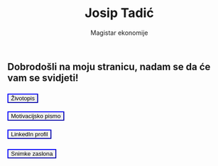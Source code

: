 <html lang="hr">
<head>
    <meta charset="UTF-8">  
    <meta name="viewport" content="width=device-width, initial-scale=1.0">
   
</head>
<body>
    <header>
    <h1>  Josip Tadić</h1>
    <p>Magistar ekonomije</p>
 </header>
<h2>Dobrodošli na moju stranicu, nadam se da će vam se svidjeti!</h2>
<main>
    <h3>
<a href="Josip_Tadić_Životopis.pdf" target="_blank">
  <button style="border-color: blue; cursor: pointer;">  
    Životopis</button>
 </a>
</h3>
<h4>
 <a href="Josip_Tadić_Motivacijsko_pismo_2.pdf" target="_blank">
  <button style="border-color: blue; cursor: pointer;">  
    Motivacijsko pismo</button>
     </a> 
</h4>
<h5>
 <a href="https://www.linkedin.com/in/josip-tadi%C4%87-031588172/" target="_blank">
  <button style="border-color: blue; cursor: pointer;">  
    LinkedIn profil</button>
     </a>    
</h5>
<h6>
<a href="snimke 2.pdf" target="_blank">
    <button style="border-color: blue; cursor: pointer;">  
    Snimke zaslona</button>
</a>     
</h6>
</main>
